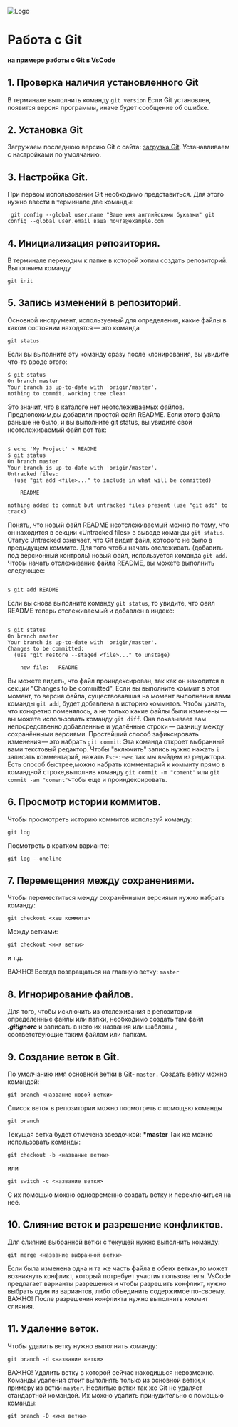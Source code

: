 ![Logo](Git-Logo-1788C.png) 
# Работа с Git
#### на примере работы с Git в VsCode
## 1. Проверка наличия установленного Git
 В терминале выполнить команду `git version` Если Git установлен, появится версия программы, иначе будет сообщение об ошибке.
## 2. Установка Git
Загружаем последнюю версию Git с сайта: [загрузка Git](https://git-scm.com/downloads). 
Устанавливаем с настройками по умолчанию.
## 3. Настройка Git.
При первом использовании Git необходимо представиться. Для этого нужно ввести в терминале две команды:
 ```
  git config --global user.name "Ваше имя английскими буквами" git config --global user.email ваша почта@example.com 
 ```
 ## 4. Инициализация репозитория.
 В терминале переходим к папке в которой хотим создать репозиторий. Выполняем команду
 ```
 git init
 ```
 ## 5. Запись изменений в репозиторий.
 Основной инструмент, используемый для определения, какие файлы в каком состоянии находятся — это команда 
 ```
 git status
 ```
 Если вы выполните эту команду сразу после клонирования, вы увидите что-то вроде этого:

```
$ git status
On branch master
Your branch is up-to-date with 'origin/master'.
nothing to commit, working tree clean
```
Это значит, что в каталоге нет неотслеживаемых файлов.
Предположим,вы добавили простой файл README. Если этого файла раньше не было, и вы выполните git status, вы увидите свой неотслеживаемый файл вот так:
```

$ echo 'My Project' > README
$ git status
On branch master
Your branch is up-to-date with 'origin/master'.
Untracked files:
  (use "git add <file>..." to include in what will be committed)

    README

nothing added to commit but untracked files present (use "git add" to track)
```
Понять, что новый файл README неотслеживаемый можно по тому, что он находится в секции «Untracked files» в выводе команды `git status`. Статус Untracked означает, что Git видит файл, которого не было в предыдущем коммите.
Для того чтобы начать отслеживать (добавить под версионный контроль) новый файл, используется команда `git add`. Чтобы начать отслеживание файла README, вы можете выполнить следующее:
```

$ git add README
```
Если вы снова выполните команду `git status`, то увидите, что файл README теперь отслеживаемый и добавлен в индекс:
```

$ git status
On branch master
Your branch is up-to-date with 'origin/master'.
Changes to be committed:
  (use "git restore --staged <file>..." to unstage)

    new file:   README
```

Вы можете видеть, что файл проиндексирован, так как он находится в секции "Changes to be committed". Если вы выполните коммит в этот момент, то версия файла, существовавшая на момент выполнения вами команды `git add`, будет добавлена в историю коммитов.
Чтобы узнать, что конкретно поменялось, а не только какие файлы были изменены — вы можете использовать команду `git diff`.
Она показывает вам непосредственно добавленные и удалённые строки — разницу между сохранёнными версиями.
Простейший способ зафиксировать изменения — это набрать `git commit`:
Эта команда откроет выбранный вами текстовый редактор.
Чтобы "включить" запись нужно нажать `i` записать комментарий, нажать `Esc`-`:`-`w`-`q` так мы выйдем из редактора.
Есть способ быстрее,можно набрать комментарий к коммиту прямо в командной строке,выполнив команду `git commit -m "coment"` или `git commit -am "coment"`чтобы еще и проиндексировать.
## 6. Просмотр истории коммитов.
Чтобы просмотреть историю коммитов используй команду:
```
git log

```
 Посмотреть в кратком варианте:
```
git log --oneline

```
## 7. Перемещения между сохранениями.
Чтобы переместиться между сохранёнными версиями нужно набрать команду:
```
git checkout <хеш коммита>

```

 Между ветками:
 ```
 git checkout <имя ветки>

 ```
  и т.д.

ВАЖНО! Всегда возвращаться на главную ветку: `master`

## 8. Игнорирование файлов.
Для того, чтобы исключить из отслеживания в репозитории определенные файлы или папки, необходимо создать там файл ***.gitignore*** и записать в него их названия или шаблоны , соответствующие таким файлам или папкам.
## 9. Создание веток в Git.
По умолчанию имя основной ветки в Git- `master.`
Создать ветку можно командой:
 ```
git branch <название новой ветки>

```
Список веток в репозитории можно посмотреть с помощью команды 
```
git branch 

```
Текущая ветка будет отмечена звездочкой: **\*master**
Так же можно использовать команды: 
```
git checkout -b <название ветки>

```
или 
```
git switch -c <название ветки>

```
С их помощью можно одновременно создать ветку и переключиться на неё.

## 10. Слияние веток и разрешение конфликтов.
Для слияние выбранной ветки с текущей нужно выполнить команду: 
```
git merge <название выбранной ветки>

```
Если была изменена одна и та же часть файла в обеих ветках,то может возникнуть конфликт, который потребует участия пользователя. VsCode предлагает варианты разрешения и чтобы разрешить конфликт, нужно выбрать один из вариантов, либо объединить содержимое по-своему.
ВАЖНО!
После разрешения конфликта нужно выполнить коммит слияния.
## 11. Удаление веток.
Чтобы удалить ветку нужно выполнить команду:
```
git branch -d <название ветки>

```
ВАЖНО! 
Удалить ветку в которой сейчас находишься невозможно. Команды удаления стоит выполнять только из основной ветки,к примеру из ветки `master`.
Неслитые ветки так же Git не удаляет стандартной командой. Их можно удалить принудительно с помощью команды:
```
git branch -D <имя ветки>

```
